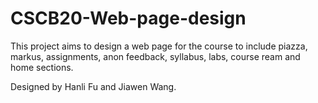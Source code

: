 # CSCB20-Web-page-design
This project aims to design a web page for the course to include piazza, markus, assignments, anon feedback, syllabus, labs, course ream and home sections.

Designed by Hanli Fu and Jiawen Wang.

